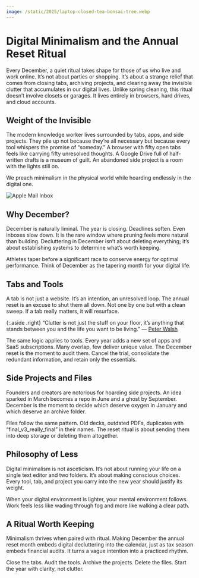 ```yaml
---
image: /static/2025/laptop-closed-tea-bonsai-tree.webp
---
```


# Digital Minimalism and the Annual Reset Ritual

Every December, a quiet ritual takes shape for those of us who live and work online. It’s not about parties or shopping. It’s about a strange relief that comes from closing tabs, archiving projects, and clearing away the invisible clutter that accumulates in our digital lives. Unlike spring cleaning, this ritual doesn’t involve closets or garages. It lives entirely in browsers, hard drives, and cloud accounts.

## Weight of the Invisible

The modern knowledge worker lives surrounded by tabs, apps, and side projects. They pile up not because they’re all necessary but because every tool whispers the promise of “someday.” A browser with fifty open tabs feels like carrying fifty unresolved thoughts. A Google Drive full of half-written drafts is a museum of guilt. An abandoned side project is a room with the lights still on.

We preach minimalism in the physical world while hoarding endlessly in the digital one.

<img class="large" src="https://cdn.oinam.com/img/oinam/brajeshwar-apple-macos-mail-2025.png" alt="Apple Mail Inbox" loading="lazy">

## Why December?

December is naturally liminal. The year is closing. Deadlines soften. Even inboxes slow down. It is the rare window where pruning feels more natural than building. Decluttering in December isn’t about deleting everything; it’s about establishing systems to determine what’s worth keeping.

Athletes taper before a significant race to conserve energy for optimal performance. Think of December as the tapering month for your digital life.

## Tabs and Tools

A tab is not just a website. It’s an intention, an unresolved loop. The annual reset is an excuse to shut them all down. Not one by one but with a clean sweep. If a tab really matters, it will resurface.

{:.aside .right}
“Clutter is not just the stuff on your floor, it’s anything that stands between you and the life you want to be living.” — [Peter Walsh](https://en.wikipedia.org/wiki/Peter_Walsh_(organizer))

The same logic applies to tools. Every year adds a new set of apps and SaaS subscriptions. Many overlap, few deliver unique value. The December reset is the moment to audit them. Cancel the trial, consolidate the redundant information, and retain only the essentials.

## Side Projects and Files

Founders and creators are notorious for hoarding side projects. An idea sparked in March becomes a repo in June and a ghost by September. December is the moment to decide which deserve oxygen in January and which deserve an archive folder.

Files follow the same pattern. Old decks, outdated PDFs, duplicates with “final_v3_really_final” in their names. The reset ritual is about sending them into deep storage or deleting them altogether.

## Philosophy of Less

Digital minimalism is not asceticism. It’s not about running your life on a single text editor and two folders. It’s about making conscious choices. Every tool, tab, and project you carry into the new year should justify its weight.

When your digital environment is lighter, your mental environment follows. Work feels less like wading through fog and more like walking a clear path.

## A Ritual Worth Keeping

Minimalism thrives when paired with ritual. Making December the annual reset month embeds digital decluttering into the calendar, just as tax season embeds financial audits. It turns a vague intention into a practiced rhythm.

Close the tabs. Audit the tools. Archive the projects. Delete the files. Start the year with clarity, not clutter.

[^SpringCleaning]: [Spring cleaning](https://en.wikipedia.org/wiki/Spring_cleaning) is the seasonal ritual of deep cleaning and decluttering a home after winter. It carries both practical and symbolic meaning: shaking off the heaviness of cold months and making space for renewal. In many cultures, it marks a fresh start, a reset for both the environment and the mind. The modern equivalent often extends beyond homes to digital spaces, work, and routines.